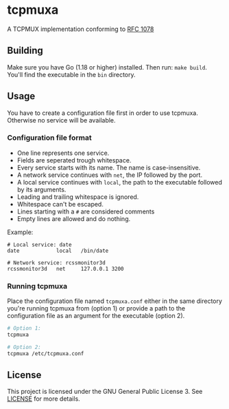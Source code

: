 # tcpmuxa

A TCPMUX implementation conforming to [RFC 1078](https://datatracker.ietf.org/doc/html/rfc1078)

## Building

Make sure you have Go (1.18 or higher) installed. Then run: `make build`.
You'll find the executable in the `bin` directory.

## Usage

You have to create a configuration file first in order to use tcpmuxa. Otherwise no service will be available.

### Configuration file format

* One line represents one service.
* Fields are seperated trough whitespace.
* Every service starts with its name. The name is case-insensitive.
* A network service continues with `net`, the IP followed by the port.
* A local service continues with `local`, the path to the executable followed by its arguments.
* Leading and trailing whitespace is ignored.
* Whitespace can't be escaped.
* Lines starting with a `#` are considered comments
* Empty lines are allowed and do nothing.

Example:

```
# Local service: date
date            local   /bin/date

# Network service: rcssmonitor3d
rcssmonitor3d   net     127.0.0.1 3200
```

### Running tcpmuxa

Place the configuration file named `tcpmuxa.conf` either in the same directory you're running tcpmuxa from (option 1)
or provide a path to the configuration file as an argument for the executable (option 2).

```sh
# Option 1:
tcpmuxa

# Option 2:
tcpmuxa /etc/tcpmuxa.conf
```

## License

This project is licensed under the GNU General Public License 3. See [LICENSE](LICENSE) for more details.
